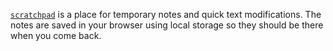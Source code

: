 [`scratchpad`](https://sesh.github.io/scratchpad/) is a place for temporary notes and quick text modifications.
The notes are saved in your browser using local storage so they should be there when you come back.

